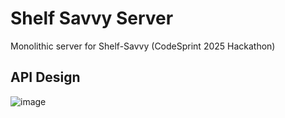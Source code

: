 # Shelf Savvy Server

Monolithic server for Shelf-Savvy (CodeSprint 2025 Hackathon)

## API Design

![image](https://github.com/user-attachments/assets/e3bb2b42-7ece-43d1-ad4a-cacb829e7c5f)

